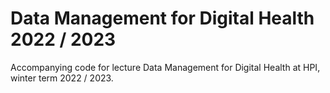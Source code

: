 # Data Management for Digital Health 2022 / 2023

Accompanying code for lecture Data Management for Digital Health at HPI, winter term 2022 / 2023.
